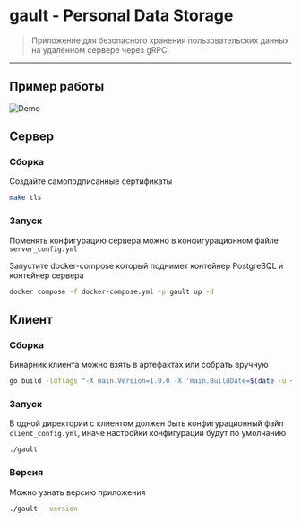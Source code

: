 # gault - Personal Data Storage

> Приложение для безопасного хранения пользовательских данных на удалённом сервере через gRPC.

---

## Пример работы
![Demo](assets/demo.gif)

## Сервер

### Сборка
Создайте самоподписанные сертификаты
```bash
make tls
```

### Запуск
Поменять конфигурацию сервера можно в конфигурационном файле `server_config.yml`

Запустите docker-compose который поднимет контейнер PostgreSQL и контейнер сервера
```bash
docker compose -f docker-compose.yml -p gault up -d
```

## Клиент

### Сборка
Бинарник клиента можно взять в артефактах или собрать вручную
```bash
go build -ldflags "-X main.Version=1.0.0 -X 'main.BuildDate=$(date -u +%Y-%m-%dT%H:%M:%SZ)'" -o gault ./cmd/client
```

### Запуск
В одной директории с клиентом должен быть конфигурационный файл `client_config.yml`,
иначе настройки конфигурации будут по умолчанию
```bash
./gault
```

### Версия
Можно узнать версию приложения
```bash
./gault --version
```